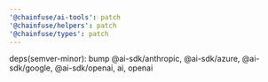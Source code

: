 ```yaml
---
'@chainfuse/ai-tools': patch
'@chainfuse/helpers': patch
'@chainfuse/types': patch
---
```


deps(semver-minor): bump @ai-sdk/anthropic, @ai-sdk/azure, @ai-sdk/google, @ai-sdk/openai, ai, openai

